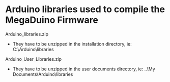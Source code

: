 # Arduino libraries used to compile the MegaDuino Firmware

Arduino_libraries.zip

- They have to be unzipped in the installation directory, ie: C:\Arduino\libraries

Arduino_User_Libraries.zip

- They have to be unzipped in the user documents directory, ie: ..\My Documents\Arduino\libraries



